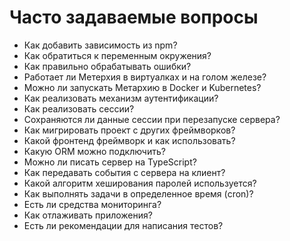 # Часто задаваемые вопросы

- Как добавить зависимость из npm?
- Как обратиться к переменным окружения?
- Как правильно обрабатывать ошибки?
- Работает ли Метерхия в виртуалках и на голом железе?
- Можно ли запускать Метархию в Docker и Kubernetes?
- Как реализовать механизм аутентификации?
- Как реализовать сессии?
- Сохраняются ли данные сессии при перезапуске сервера?
- Как мигрировать проект с других фреймворков?
- Какой фронтенд фреймворк и как использовать?
- Какую ORM можно подключить?
- Можно ли писать сервер на TypeScript?
- Как передавать события с сервера на клиент?
- Какой алгоритм хеширования паролей используется?
- Как выполнять задачи в определенное время (cron)?
- Есть ли средства мониторинга?
- Как отлаживать приложения?
- Есть ли рекомендации для написания тестов?
